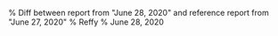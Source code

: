 % Diff between report from "June 28, 2020" and reference report from "June 27, 2020"
% Reffy
% June 28, 2020

